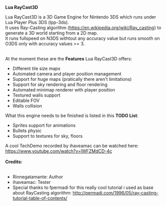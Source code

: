<b>Lua RayCast3D</b>

Lua RayCast3D is a 3D Game Engine for Nintendo 3DS which runs under Lua Player Plus 3DS (lpp-3ds).<br>
It uses Ray-Casting algorithm (https://en.wikipedia.org/wiki/Ray_casting) to generate a 3D world starting from a 2D map.<br>
It runs fullspeed on N3DS withtout any accuracy value but runs smooth on O3DS only with accuracy values >= 3.<br><br>

At the moment these are the <b>Features</b> Lua RayCast3D offers:<br>
- Different tile size maps
- Automated camera and player position management
- Support for huge maps (pratically there aren't limitations)
- Support for sky rendering and floor rendering
- Automated minimap renderer with player position
- Textured walls support
- Editable FOV
- Walls collision

What this engine needs to be finished is listed in this <b>TODO List</b>:<br>
- Sprites support for animations
- Bullets physic
- Support to textures for sky, floors

A cool TechDemo recorded by ihaveamac can be watched here: https://www.youtube.com/watch?v=lWFZMdCD-4c
<br><br>
<b>Credits:</b><br><br>
- Rinnegatamante: Author
- ihaveamac: Tester
- Special thanks to fpermadi for this really cool tutorial i used as base about RayCasting algorithm: http://permadi.com/1996/05/ray-casting-tutorial-table-of-contents/



